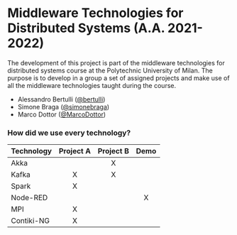 # Middleware Technologies for Distributed Systems (A.A. 2021-2022)

The development of this project is part of the middleware technologies for distributed systems course at the Polytechnic University of Milan.
The purpose is to develop in a group a set of assigned projects and make use of all the middleware technologies taught during the course.

* Alessandro Bertulli ([@bertulli](https://github.com/bertulli))
* Simone Braga ([@simonebraga](https://github.com/simonebraga))
* Marco Dottor ([@MarcoDottor](https://github.com/MarcoDottor))

### How did we use every technology?

| Technology | Project A | Project B | Demo |
|:-|:-:|:-:|:-:|
| Akka | | X | |
| Kafka | X | X | |
| Spark | X | | |
| Node-RED | | | X |
| MPI | X | | |
| Contiki-NG | X | | |
